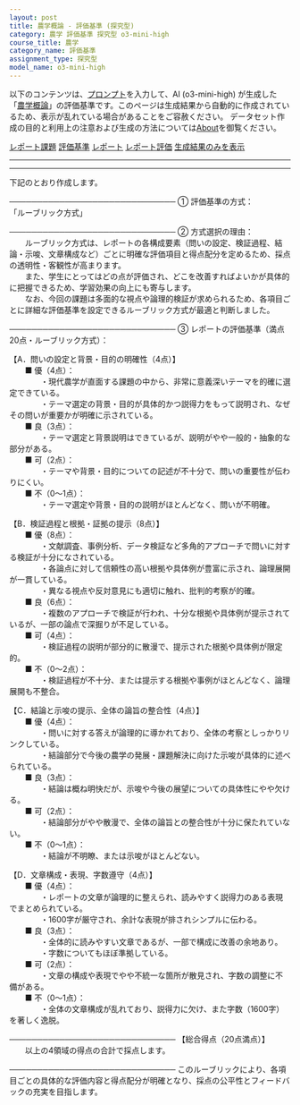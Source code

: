 ```yaml
---
layout: post
title: 農学概論 - 評価基準 (探究型)
category: 農学 評価基準 探究型 o3-mini-high
course_title: 農学
category_name: 評価基準
assignment_type: 探究型
model_name: o3-mini-high
---
```


以下のコンテンツは、[プロンプト](https://github.com/takedatoshiyuki/synthetic_assignments/tree/main/generated/農学/o3-mini-high/prompt_評価基準-探究型.md)を入力して、AI (o3-mini-high) が生成した「[農学概論](/contents/農学/)」の評価基準です。このページは生成結果から自動的に作成されているため、表示が乱れている場合があることをご容赦ください。
データセット作成の目的と利用上の注意および生成の方法については[About](/About)を御覧ください。

[レポート課題](../レポート課題-探究型)
[評価基準](../評価基準-探究型)
[レポート](../レポート-探究型)
[レポート評価](../レポート評価-探究型)
[生成結果のみを表示](https://github.com/takedatoshiyuki/synthetic_assignments/tree/main/generated/農学/o3-mini-high/評価基準-探究型.md)
  

***
***
  
下記のとおり作成します。

──────────────────────────────
① 評価基準の方式：　
  「ルーブリック方式」

──────────────────────────────
② 方式選択の理由：  
  ルーブリック方式は、レポートの各構成要素（問いの設定、検証過程、結論・示唆、文章構成など）ごとに明確な評価項目と得点配分を定めるため、採点の透明性・客観性が高まります。  
  また、学生にとってはどの点が評価され、どこを改善すればよいかが具体的に把握できるため、学習効果の向上にも寄与します。  
  なお、今回の課題は多面的な視点や論理的検証が求められるため、各項目ごとに詳細な評価基準を設定できるルーブリック方式が最適と判断しました。

──────────────────────────────
③ レポートの評価基準（満点20点・ルーブリック方式）：  

【A．問いの設定と背景・目的の明確性（4点）】  
  ■ 優（4点）：  
    ・現代農学が直面する課題の中から、非常に意義深いテーマを的確に選定できている。  
    ・テーマ選定の背景・目的が具体的かつ説得力をもって説明され、なぜその問いが重要かが明確に示されている。  
  ■ 良（3点）：  
    ・テーマ選定と背景説明はできているが、説明がやや一般的・抽象的な部分がある。  
  ■ 可（2点）：  
    ・テーマや背景・目的についての記述が不十分で、問いの重要性が伝わりにくい。  
  ■ 不（0～1点）：  
    ・テーマ選定や背景・目的の説明がほとんどなく、問いが不明確。

【B．検証過程と根拠・証拠の提示（8点）】  
  ■ 優（8点）：  
    ・文献調査、事例分析、データ検証など多角的アプローチで問いに対する検証が十分になされている。  
    ・各論点に対して信頼性の高い根拠や具体例が豊富に示され、論理展開が一貫している。  
    ・異なる視点や反対意見にも適切に触れ、批判的考察が的確。  
  ■ 良（6点）：  
    ・複数のアプローチで検証が行われ、十分な根拠や具体例が提示されているが、一部の論点で深掘りが不足している。  
  ■ 可（4点）：  
    ・検証過程の説明が部分的に散漫で、提示された根拠や具体例が限定的。  
  ■ 不（0～2点）：  
    ・検証過程が不十分、または提示する根拠や事例がほとんどなく、論理展開も不整合。

【C．結論と示唆の提示、全体の論旨の整合性（4点）】  
  ■ 優（4点）：  
    ・問いに対する答えが論理的に導かれており、全体の考察としっかりリンクしている。  
    ・結論部分で今後の農学の発展・課題解決に向けた示唆が具体的に述べられている。  
  ■ 良（3点）：  
    ・結論は概ね明快だが、示唆や今後の展望についての具体性にやや欠ける。  
  ■ 可（2点）：  
    ・結論部分がやや散漫で、全体の論旨との整合性が十分に保たれていない。  
  ■ 不（0～1点）：  
    ・結論が不明瞭、または示唆がほとんどない。

【D．文章構成・表現、字数遵守（4点）】  
  ■ 優（4点）：  
    ・レポートの文章が論理的に整えられ、読みやすく説得力のある表現でまとめられている。  
    ・1600字が厳守され、余計な表現が排されシンプルに伝わる。  
  ■ 良（3点）：  
    ・全体的に読みやすい文章であるが、一部で構成に改善の余地あり。  
    ・字数についてもほぼ準拠している。  
  ■ 可（2点）：  
    ・文章の構成や表現でやや不統一な箇所が散見され、字数の調整に不備がある。  
  ■ 不（0～1点）：  
    ・全体の文章構成が乱れており、説得力に欠け、また字数（1600字）を著しく逸脱。

──────────────────────────────
【総合得点（20点満点）】  
  以上の4領域の得点の合計で採点します。

──────────────────────────────
このルーブリックにより、各項目ごとの具体的な評価内容と得点配分が明確となり、採点の公平性とフィードバックの充実を目指します。
